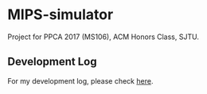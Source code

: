 # MIPS-simulator
Project for PPCA 2017 (MS106), ACM Honors Class, SJTU.

## Development Log
For my development log, please check [here](Development-Log.md).
